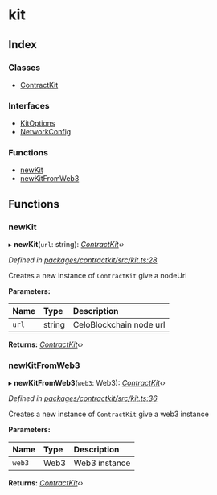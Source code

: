 # kit

## Index

### Classes

* [ContractKit](../classes/_kit_.contractkit.md)

### Interfaces

* [KitOptions](../interfaces/_kit_.kitoptions.md)
* [NetworkConfig](../interfaces/_kit_.networkconfig.md)

### Functions

* [newKit](_kit_.md#newkit)
* [newKitFromWeb3](_kit_.md#newkitfromweb3)

## Functions

### newKit

▸ **newKit**\(`url`: string\): [_ContractKit_](../classes/_kit_.contractkit.md)_‹›_

_Defined in_ [_packages/contractkit/src/kit.ts:28_](https://github.com/celo-org/celo-monorepo/blob/master/packages/contractkit/src/kit.ts#L28)

Creates a new instance of `ContractKit` give a nodeUrl

**Parameters:**

| Name | Type | Description |
| :--- | :--- | :--- |
| `url` | string | CeloBlockchain node url |

**Returns:** [_ContractKit_](../classes/_kit_.contractkit.md)_‹›_

### newKitFromWeb3

▸ **newKitFromWeb3**\(`web3`: Web3\): [_ContractKit_](../classes/_kit_.contractkit.md)_‹›_

_Defined in_ [_packages/contractkit/src/kit.ts:36_](https://github.com/celo-org/celo-monorepo/blob/master/packages/contractkit/src/kit.ts#L36)

Creates a new instance of `ContractKit` give a web3 instance

**Parameters:**

| Name | Type | Description |
| :--- | :--- | :--- |
| `web3` | Web3 | Web3 instance |

**Returns:** [_ContractKit_](../classes/_kit_.contractkit.md)_‹›_

